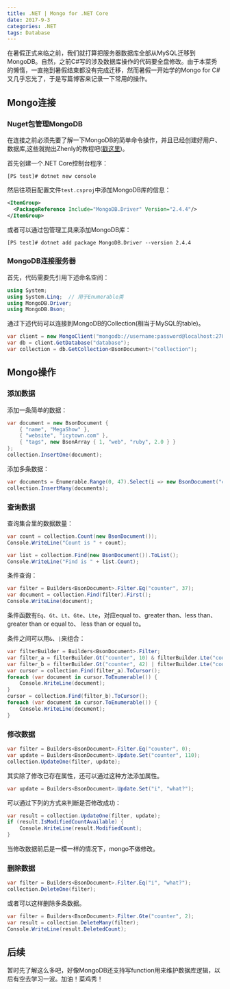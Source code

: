```yaml
---
title: .NET | Mongo for .NET Core
date: 2017-9-3
categories: .NET
tags: Database
---
```


在暑假正式来临之前，我们就打算把服务器数据库全部从MySQL迁移到MongoDB。自然，之前C#写的涉及数据库操作的代码要全盘修改。由于本菜秀的懒惰，一直拖到暑假结束都没有完成迁移，然而暑假一开始学的Mongo for C#又几乎忘光了，于是写篇博客来记录一下常用的操作。

<!-- more -->

## Mongo连接

### Nuget包管理MongoDB

在连接之前必须先要了解一下MongoDB的简单命令操作，并且已经创建好用户、数据库,这些就抛出Zhenly的教程吧([戳这里](https://blog.zhenly.cn/2017/07/21/linux-mongodb/))。

首先创建一个.NET Core控制台程序：

```shell
[PS test]# dotnet new console
```

然后往项目配置文件`test.csproj`中添加MongoDB库的信息：

```xml
<ItemGroup>
  <PackageReference Include="MongoDB.Driver" Version="2.4.4"/>
</ItemGroup>
```

或者可以通过包管理工具来添加MongoDB库：

```shell
[PS test]# dotnet add package MongoDB.Driver --version 2.4.4
```

### MongoDB连接服务器

首先，代码需要先引用下述命名空间：

```csharp
using System;
using System.Linq;  // 用于Enumerable类
using MongoDB.Driver;
using MongoDB.Bson;
```

通过下述代码可以连接到MongoDB的Collection(相当于MySQL的table)。

```csharp
var client = new MongoClient("mongodb://username:password@localhost:27017/database");
var db = client.GetDatabase("database");
var collection = db.GetCollection<BsonDocument>("collection");
```

## Mongo操作

### 添加数据

添加一条简单的数据：

```csharp
var document = new BsonDocument {
    { "name", "MegaShow" },
    { "website", "icytown.com" },
    { "tags", new BsonArray { 1, "web", "ruby", 2.0 } }
};
collection.InsertOne(document);
```

添加多条数据：

```csharp
var documents = Enumerable.Range(0, 47).Select(i => new BsonDocument("counter", i));
collection.InsertMany(documents);
```

### 查询数据

查询集合里的数据数量：

```csharp
var count = collection.Count(new BsonDocument());
Console.WriteLine("Count is " + count);
```

```csharp
var list = collection.Find(new BsonDocument()).ToList();
Console.WriteLine("Find is " + list.Count);
```

条件查询：

```csharp
var filter = Builders<BsonDocument>.Filter.Eq("counter", 37);
var document = collection.Find(filter).First();
Console.WriteLine(document);
```

条件函数有`Eq`、`Gt`、`Lt`、`Gte`、`Lte`，对应equal to、greater than、less than、 greater than or equal to、 less than or equal to。

条件之间可以用`&`、`|`来组合：

```csharp
var filterBuilder = Builders<BsonDocument>.Filter;
var filter_a = filterBuilder.Gt("counter", 10) & filterBuilder.Lte("counter", 20);
var filter_b = filterBuilder.Gt("counter", 42) | filterBuilder.Lte("counter", 20);
var cursor = collection.Find(filter_a).ToCursor();
foreach (var document in cursor.ToEnumerable()) {
    Console.WriteLine(document);   
}
cursor = collection.Find(filter_b).ToCursor();
foreach (var document in cursor.ToEnumerable()) {
    Console.WriteLine(document);   
}    
```

### 修改数据

```csharp
var filter = Builders<BsonDocument>.Filter.Eq("counter", 0);
var update = Builders<BsonDocument>.Update.Set("counter", 110);   
collection.UpdateOne(filter, update);  
```

其实除了修改已存在属性，还可以通过这种方法添加属性。

```csharp
var update = Builders<BsonDocument>.Update.Set("i", "what?");
```

可以通过下列的方式来判断是否修改成功：

```csharp
var result = collection.UpdateOne(filter, update);
if (result.IsModifiedCountAvailable) {
    Console.WriteLine(result.ModifiedCount);
} 
```

当修改数据前后是一模一样的情况下，mongo不做修改。

### 删除数据

```csharp
var filter = Builders<BsonDocument>.Filter.Eq("i", "what?");
collection.DeleteOne(filter);
```

或者可以这样删除多条数据。

```csharp
var filter = Builders<BsonDocument>.Filter.Gte("counter", 2);
var result = collection.DeleteMany(filter);
Console.WriteLine(result.DeletedCount);
```

## 后续

暂时先了解这么多吧，好像MongoDB还支持写function用来维护数据库逻辑，以后有空去学习一波。加油！菜鸡秀！

